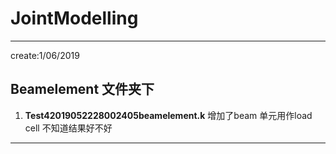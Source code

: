 # JointModelling

---
create:1/06/2019
## **Beamelement 文件夹下**
1. **Test42019052228002405beamelement.k** 增加了beam 单元用作load cell 不知道结果好不好

---
